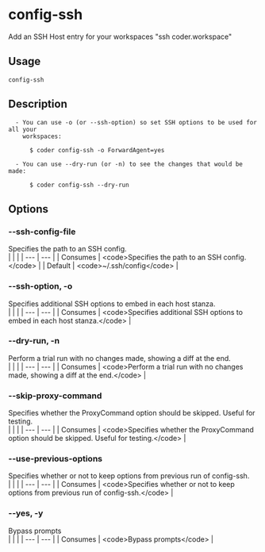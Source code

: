 
# config-ssh

 
Add an SSH Host entry for your workspaces &#34;ssh coder.workspace&#34;


## Usage
```console
config-ssh
```

## Description
```console
  - You can use -o (or --ssh-option) so set SSH options to be used for all your 
    workspaces:                                                                 

      $ coder config-ssh -o ForwardAgent=yes 

  - You can use --dry-run (or -n) to see the changes that would be made:        

      $ coder config-ssh --dry-run 
```


## Options
### --ssh-config-file
Specifies the path to an SSH config.
<br/>
| | |
| --- | --- |
| Consumes | &lt;code&gt;Specifies the path to an SSH config.&lt;/code&gt; |
| Default |     &lt;code&gt;~/.ssh/config&lt;/code&gt; |



### --ssh-option, -o
Specifies additional SSH options to embed in each host stanza.
<br/>
| | |
| --- | --- |
| Consumes | &lt;code&gt;Specifies additional SSH options to embed in each host stanza.&lt;/code&gt; |

### --dry-run, -n
Perform a trial run with no changes made, showing a diff at the end.
<br/>
| | |
| --- | --- |
| Consumes | &lt;code&gt;Perform a trial run with no changes made, showing a diff at the end.&lt;/code&gt; |

### --skip-proxy-command
Specifies whether the ProxyCommand option should be skipped. Useful for testing.
<br/>
| | |
| --- | --- |
| Consumes | &lt;code&gt;Specifies whether the ProxyCommand option should be skipped. Useful for testing.&lt;/code&gt; |

### --use-previous-options
Specifies whether or not to keep options from previous run of config-ssh.
<br/>
| | |
| --- | --- |
| Consumes | &lt;code&gt;Specifies whether or not to keep options from previous run of config-ssh.&lt;/code&gt; |

### --yes, -y
Bypass prompts
<br/>
| | |
| --- | --- |
| Consumes | &lt;code&gt;Bypass prompts&lt;/code&gt; |
